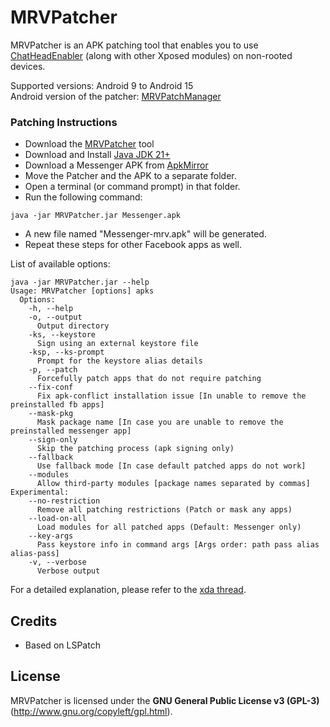 # MRVPatcher

MRVPatcher is an APK patching tool that enables you to use [ChatHeadEnabler](https://github.com/NeonOrbit/ChatHeadEnabler) 
(along with other Xposed modules) on non-rooted devices.

Supported versions: Android 9 to Android 15  
Android version of the patcher: [MRVPatchManager](https://github.com/NeonOrbit/MRVPatchManager)

### Patching Instructions
- Download the [MRVPatcher](https://github.com/NeonOrbit/MRVPatcher/releases/latest) tool
- Download and Install [Java JDK 21+](https://adoptium.net/temurin/releases/?variant=openjdk21&jvmVariant=hotspot)
- Download a Messenger APK from [ApkMirror](https://www.apkmirror.com/apk/facebook-2/messenger)
- Move the Patcher and the APK to a separate folder.
- Open a terminal (or command prompt) in that folder.
- Run the following command:
```shell
java -jar MRVPatcher.jar Messenger.apk
```
- A new file named "Messenger-mrv.apk" will be generated.
- Repeat these steps for other Facebook apps as well.

List of available options:
```
java -jar MRVPatcher.jar --help
Usage: MRVPatcher [options] apks
  Options:
    -h, --help
    -o, --output
      Output directory
    -ks, --keystore
      Sign using an external keystore file
    -ksp, --ks-prompt
      Prompt for the keystore alias details
    -p, --patch
      Forcefully patch apps that do not require patching
    --fix-conf
      Fix apk-conflict installation issue [In unable to remove the preinstalled fb apps]
    --mask-pkg
      Mask package name [In case you are unable to remove the preinstalled messenger app]
    --sign-only
      Skip the patching process (apk signing only)
    --fallback
      Use fallback mode [In case default patched apps do not work]
    --modules
      Allow third-party modules [package names separated by commas]
Experimental:
    --no-restriction
      Remove all patching restrictions (Patch or mask any apps)
    --load-on-all
      Load modules for all patched apps (Default: Messenger only)
    --key-args
      Pass keystore info in command args [Args order: path pass alias alias-pass]
    -v, --verbose
      Verbose output
```
For a detailed explanation, please refer to the [xda thread](https://forum.xda-developers.com/t/4331215).

## Credits

- Based on LSPatch

## License

MRVPatcher is licensed under the **GNU General Public License v3 (GPL-3)** (http://www.gnu.org/copyleft/gpl.html).
